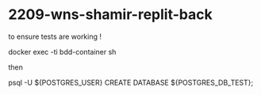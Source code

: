 # 2209-wns-shamir-replit-back

to ensure tests are working !

docker exec -ti bdd-container sh

then 

psql -U ${POSTGRES_USER}
CREATE DATABASE ${POSTGRES_DB_TEST};